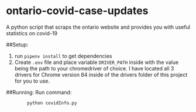 # ontario-covid-case-updates
A python script that scraps the ontario website and provides you with useful statistics on covid-19

##Setup: 
1. run `pipenv install` to get dependencies
2. Create `.env` file and place variable
`DRIVER_PATH` inside with the value being the path to your chromedriver of choice.
I have located all 3 drivers for Chrome version 84 inside of the drivers folder of this project for you to use.

##Running:
Run command:
           
            python covidInfo.py
